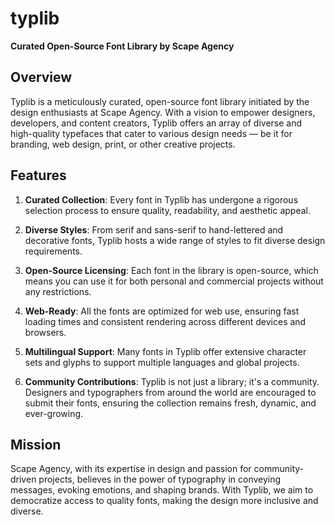 # typlib

**Curated Open-Source Font Library by Scape Agency**

## Overview

Typlib is a meticulously curated, open-source font library initiated by the design enthusiasts at Scape Agency. With a vision to empower designers, developers, and content creators, Typlib offers an array of diverse and high-quality typefaces that cater to various design needs — be it for branding, web design, print, or other creative projects.

## Features

1. **Curated Collection**: Every font in Typlib has undergone a rigorous selection process to ensure quality, readability, and aesthetic appeal.

2. **Diverse Styles**: From serif and sans-serif to hand-lettered and decorative fonts, Typlib hosts a wide range of styles to fit diverse design requirements.

3. **Open-Source Licensing**: Each font in the library is open-source, which means you can use it for both personal and commercial projects without any restrictions.

4. **Web-Ready**: All the fonts are optimized for web use, ensuring fast loading times and consistent rendering across different devices and browsers.

5. **Multilingual Support**: Many fonts in Typlib offer extensive character sets and glyphs to support multiple languages and global projects.

6. **Community Contributions**: Typlib is not just a library; it's a community. Designers and typographers from around the world are encouraged to submit their fonts, ensuring the collection remains fresh, dynamic, and ever-growing.

## Mission

Scape Agency, with its expertise in design and passion for community-driven projects, believes in the power of typography in conveying messages, evoking emotions, and shaping brands. With Typlib, we aim to democratize access to quality fonts, making the design more inclusive and diverse.
